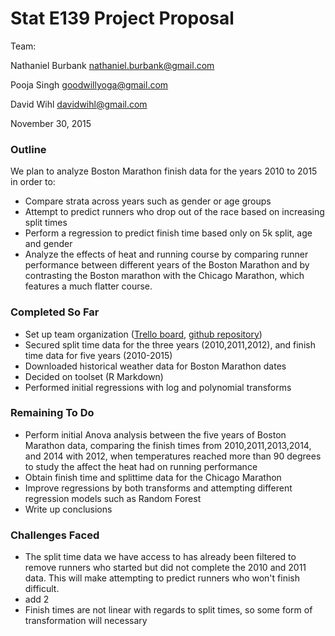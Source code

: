 # Stat E139 Project Proposal

Team:

Nathaniel Burbank nathaniel.burbank@gmail.com

Pooja Singh goodwillyoga@gmail.com

David Wihl davidwihl@gmail.com

November 30, 2015

### Outline

We plan to analyze Boston Marathon finish data for the years 2010 to 2015 in order to:

* Compare strata across years such as gender or age groups 
* Attempt to predict runners who drop out of the race based on increasing split times
* Perform a regression to predict finish time based only on 5k split, age and gender
* Analyze the effects of heat and running course by comparing runner performance between different years of the Boston Marathon and by contrasting the Boston marathon with the Chicago Marathon, which features a much flatter course. 

### Completed So Far

* Set up team organization ([Trello board](https://trello.com/b/i6X6vm4s/statse139-group-project), [github repository](https://github.com/wihl/statse139-project))
* Secured split time data for the three years (2010,2011,2012), and finish time data for five years (2010-2015)
* Downloaded historical weather data for Boston Marathon dates 
* Decided on toolset (R Markdown)
* Performed initial regressions with log and polynomial transforms


### Remaining To Do

* Perform initial Anova analysis between the five years of Boston Marathon data, comparing the finish times from 2010,2011,2013,2014, and 2014 with 2012, when temperatures reached more than 90 degrees to study the affect the heat had on running performance 
* Obtain finish time and splittime data for the Chicago Marathon 
* Improve regressions by both transforms and attempting different regression models such as Random Forest
* Write up conclusions

### Challenges Faced

* The split time data we have access to has already been filtered to remove runners who started but did not complete the 2010 and 2011 data. This will make attempting to predict runners who won't finish difficult. 
* add 2
* Finish times are not linear with regards to split times, so some form of transformation will necessary

